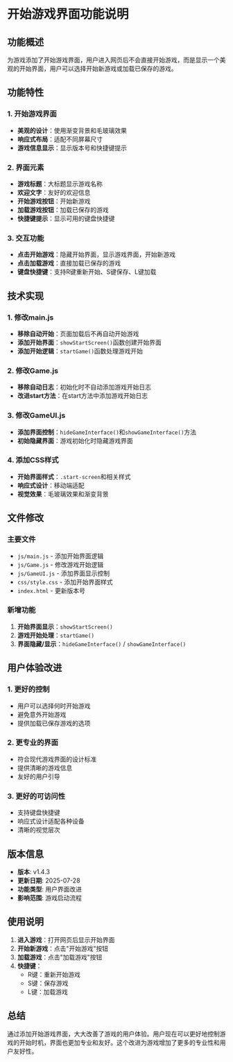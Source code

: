 # 开始游戏界面功能说明

## 功能概述

为游戏添加了开始游戏界面，用户进入网页后不会直接开始游戏，而是显示一个美观的开始界面，用户可以选择开始新游戏或加载已保存的游戏。

## 功能特性

### 1. 开始游戏界面
- **美观的设计**：使用渐变背景和毛玻璃效果
- **响应式布局**：适配不同屏幕尺寸
- **游戏信息显示**：显示版本号和快捷键提示

### 2. 界面元素
- **游戏标题**：大标题显示游戏名称
- **欢迎文字**：友好的欢迎信息
- **开始游戏按钮**：开始新游戏
- **加载游戏按钮**：加载已保存的游戏
- **快捷键提示**：显示可用的键盘快捷键

### 3. 交互功能
- **点击开始游戏**：隐藏开始界面，显示游戏界面，开始新游戏
- **点击加载游戏**：直接加载已保存的游戏
- **键盘快捷键**：支持R键重新开始、S键保存、L键加载

## 技术实现

### 1. 修改main.js
- **移除自动开始**：页面加载后不再自动开始游戏
- **添加开始界面**：`showStartScreen()`函数创建开始界面
- **添加开始逻辑**：`startGame()`函数处理游戏开始

### 2. 修改Game.js
- **移除自动日志**：初始化时不自动添加游戏开始日志
- **改进start方法**：在start方法中添加游戏开始日志

### 3. 修改GameUI.js
- **添加界面控制**：`hideGameInterface()`和`showGameInterface()`方法
- **初始隐藏界面**：游戏初始化时隐藏游戏界面

### 4. 添加CSS样式
- **开始界面样式**：`.start-screen`和相关样式
- **响应式设计**：移动端适配
- **视觉效果**：毛玻璃效果和渐变背景

## 文件修改

### 主要文件
- `js/main.js` - 添加开始界面逻辑
- `js/Game.js` - 修改游戏开始逻辑
- `js/GameUI.js` - 添加界面显示控制
- `css/style.css` - 添加开始界面样式
- `index.html` - 更新版本号

### 新增功能
1. **开始界面显示**：`showStartScreen()`
2. **游戏开始处理**：`startGame()`
3. **界面隐藏/显示**：`hideGameInterface()` / `showGameInterface()`

## 用户体验改进

### 1. 更好的控制
- 用户可以选择何时开始游戏
- 避免意外开始游戏
- 提供加载已保存游戏的选项

### 2. 更专业的界面
- 符合现代游戏界面的设计标准
- 提供清晰的游戏信息
- 友好的用户引导

### 3. 更好的可访问性
- 支持键盘快捷键
- 响应式设计适配各种设备
- 清晰的视觉层次

## 版本信息

- **版本**: v1.4.3
- **更新日期**: 2025-07-28
- **功能类型**: 用户界面改进
- **影响范围**: 游戏启动流程

## 使用说明

1. **进入游戏**：打开网页后显示开始界面
2. **开始新游戏**：点击"开始游戏"按钮
3. **加载游戏**：点击"加载游戏"按钮
4. **快捷键**：
   - R键：重新开始游戏
   - S键：保存游戏
   - L键：加载游戏

## 总结

通过添加开始游戏界面，大大改善了游戏的用户体验。用户现在可以更好地控制游戏的开始时机，界面也更加专业和友好。这个改进为游戏增加了更多的专业性和用户友好性。 